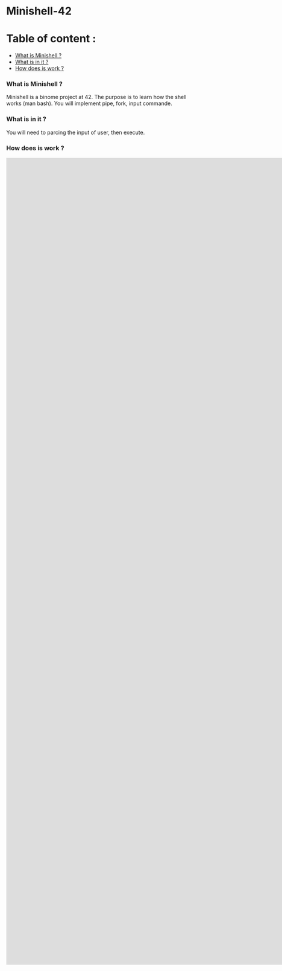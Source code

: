 # Minishell-42

# Table of content :
* [What is Minishell ?](#what-is-Minishell-)
* [What is in it ?](#what-is-in-it-)
* [How does is work ?](#how-does-is-work-)

### What is Minishell ?
 Minishell is a binome project at 42. The purpose is to learn how the shell works (man bash). You will implement pipe, fork, input commande.
 
 ### What is in it ?
 You will need to parcing the input of user, then execute.
<a href="https://zupimages.net/viewer.php?id=22/16/oyx9.png"><img src="https://zupimages.net/up/22/16/oyx9.png" alt="" /></a>

### How does is work ?
<iframe src="https://player.vimeo.com/video/702307178?h=a9e079c8d4&amp;badge=0&amp;autopause=0&amp;player_id=0&amp;app_id=58479" width="4096" height="2138" frameborder="0" allow="autoplay; fullscreen; picture-in-picture" allowfullscreen title="Minishell"></iframe>
